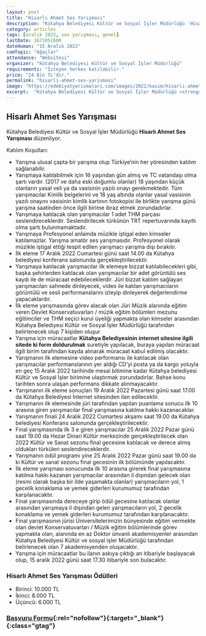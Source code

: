 ```yaml
---
layout: post
title: "Hisarlı Ahmet Ses Yarışması"
description: "Kütahya Belediyesi Kültür ve Sosyal İşler Müdürlüğü 'Hisarlı Ahmet Ses Yarışması' düzenliyor."
category: articles
tags: [aralık 2022, ses yarışması, genel]
lastDate: 1671051600
dateHuman: "15 Aralık 2022"
comTopic: "Ağaçlar"
attendance: "Websitesi"
organizer: "Kütahya Belediyesi Kültür ve Sosyal İşler Müdürlüğü"
requirements: "İsteyen herkes katılabilir."
price: "24 Bin TL'dir."
permalink: "hisarli-ahmet-ses-yarismasi"
image: "https://edebiyatyarismalari.com/images/2022/kasim/hisarli-ahmet-ses-yarismasi.jpg"
excerpt:  "Kütahya Belediyesi Kültür ve Sosyal İşler Müdürlüğü <strong> Hisarlı Ahmet Ses Yarışması </strong> düzenliyor."
---
```


## Hisarlı Ahmet Ses Yarışması
Kütahya Belediyesi Kültür ve Sosyal İşler Müdürlüğü **Hisarlı Ahmet Ses Yarışması** düzenliyor.  

Katılım Koşulları:
- Yarışma ulusal çapta bir yarışma olup Türkiye’nin her yöresinden katılım sağlanabilir.
- Yarışmaya katılabilmek için 16 yaşından gün almış ve TC vatandaşı olma şartı vardır. (2017 ve daha eski doğumlu olanlar) 18 yaşından küçük olanların yasal veli ya da vasisinin yazılı onayı gerekmektedir. Tüm yarışmacılar Kimlik belgelerini ve 18 yaş altında olanlar yasal vasisinin yazılı onayını vasisinin kimlik kartının fotokopisi ile birlikte yarışma günü yarışma saatinden önce ilgili birime ibraz etmek zorundadırlar.
- Yarışmaya katılacak olan yarışmacılar 1 adet THM parçası seslendireceklerdir. Seslendirilecek türkünün TRT repertuvarında kayıtlı olma şartı bulunmamaktadır.
- Yarışmaya Profesyonel anlamda müzikle iştigal eden kimseler katılamazlar. Yarışma amatör ses yarışmasıdır. Profesyonel olarak müzikle iştigal ettiği tespit edilen yarışmacı yarışma dışı bırakılır.
- İlk eleme 17 Aralık 2022 Cumartesi günü saat 14.00 da Kütahya belediyesi konferans salonunda gerçekleştirilecektir.
- Yarışmaya katılacak yarışmacılar ilk elemeye bizzat katılabilecekleri gibi, başka şehirlerden katılacak olan yarışmacılar bir adet görüntülü ses kaydı ile de müracaat edebileceklerdir. Jüri bizzat katılım sağlayan yarışmacıları sahnede dinleyecek, video ile katılan yarışmacıların görüntülü ve sesli performanslarını izleyip dinleyerek değerlendirme yapacaklardır.
- İlk eleme yarışmasında görev alacak olan Jüri Müzik alanında eğitim veren Devlet Konservatuvarları / müzik eğitim bölümleri mezunu eğitimciler ve THM seçici kurul üyeliği yapmakta olan kimseler arasından Kütahya Belediyesi Kültür ve Sosyal İşler Müdürlüğü tarafından belirlenecek olup 7 kişiden oluşur
- Yarışma için müracaatlar **Kütahya Belediyesinin internet sitesine ilgili sitede ki form doldurulmak** suretiyle yapılacak, buraya yapılan müracaat ilgili birim tarafından kayda alınarak müracaat kabul edilmiş olacaktır.
- Yarışmanın ilk elemesine video performansı ile katılacak olan yarışmacılar performanslarının yer aldığı CD’yi posta ya da kargo yoluyla en geç 15 Aralık 2022 tarihinde mesai bitimine kadar Kütahya belediyesi Kültür ve Sosyal İşler birimine ulaştırmak zorundadırlar. Bahse konu tarihten sonra ulaşan performans dikkate alınmayacaktır.
- Yarışmanın ilk eleme sonuçları 19 Aralık 2022 Pazartesi günü saat 17.00 da Kütahya Belediyesi İnternet sitesinden ilan edilecektir.
- Yarışmanın ilk elemesinde jüri tarafından yapılan puanlama sonucu ilk 10 arasına giren yarışmacılar final yarışmasına katılma hakkı kazanacaklar.
- Yarışmanın finali 24 Aralık 2022 Cumartesi akşamı saat 19.00 da Kütahya belediyesi Konferans salonunda gerçekleştirilecektir.
- Final yarışmasında ilk 3 e giren yarışmacılar 25 Aralık 2022 Pazar günü saat 19.00 da Hezar Dinari Kültür merkezinde gerçekleştirilecek olan 2022 Kültür ve Sanat sezonu final gecesine katılacak ve derece almış oldukları türküleri seslendireceklerdir.
- Yarışmanın ödül programı yine 25 Aralık 2022 Pazar günü saat 19.00 da ki Kültür ve sanat sezonu final gecesinin ilk bölümünde yapılacaktır.
- İlk eleme yarışması sonucunda  ilk 10 arasına girerek final yarışmasına katılma hakkı kazanan yarışmacılar arasından il dışından  gelecek olan (resmi olarak başka bir ilde yaşamakta olanlar) yarışmacıların yol, 1 gecelik  konaklama ve yemek giderleri kurumumuz tarafından karşılanacaktır.
- Final yarışmasında dereceye girip ödül gecesine katılacak olanlar arasından yarışmaya il dışından gelen yarışmacıların yol, 2 gecelik konaklama ve yemek giderleri kurumumuz tarafından karşılanacaktır.
- Final yarışmasının jürisi Üniversitelerimizin bünyesinde eğitim vermekte olan devlet Konservatuvarları / Müzik eğitim bölümlerinde görev yapmakta olan, alanında en az Doktor ünvanlı akademisyenler arasından Kütahya Belediyesi Kültür ve sosyal işler  Müdürlüğü tarafından belirlenecek olan 7 akademisyenden oluşacaktır.
- Yarışma için müracaatlar bu ilanın askıya çıktığı an itibariyle başlayacak olup, 15 aralık 2022 günü saat 17.30 itibariyle son bulacaktır.

### Hisarlı Ahmet Ses Yarışması Ödülleri
- Birinci: 10.000 TL
- İkinci: 8.000 TL
- Üçüncü: 6.000 TL

### [Başvuru Formu](https://www.kutahya.bel.tr/?ref=edebiyatyarismalari.com){:rel="nofollow"}{:target="_blank"}{:class="gtag"}